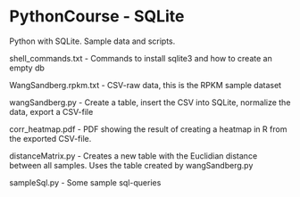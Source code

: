 PythonCourse - SQLite
=====================
Python with SQLite. Sample data and scripts.




shell_commands.txt - Commands to install sqlite3 and how to create an empty db

WangSandberg.rpkm.txt - CSV-raw data, this is the RPKM sample dataset

wangSandberg.py - Create a table, insert the CSV into SQLite, normalize the data, export a CSV-file

corr_heatmap.pdf - PDF showing the result of creating a heatmap in R from the exported CSV-file.

distanceMatrix.py - Creates a new table with the Euclidian distance between all samples. Uses the table created by wangSandberg.py

sampleSql.py - Some sample sql-queries
